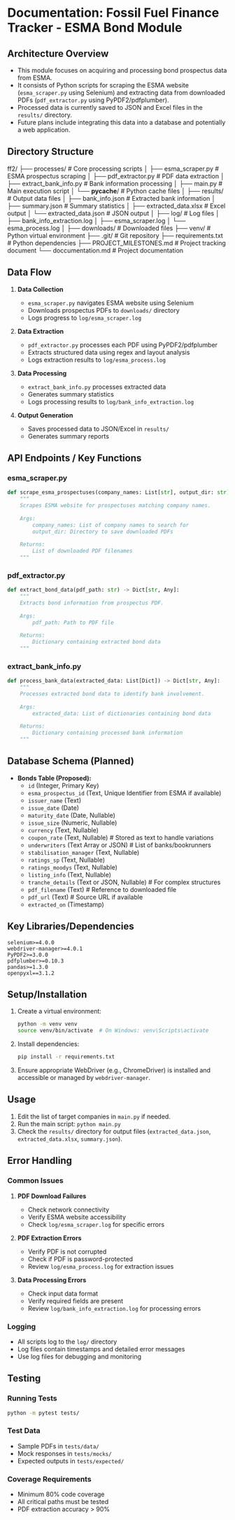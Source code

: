 # Documentation: Fossil Fuel Finance Tracker - ESMA Bond Module

## Architecture Overview

* This module focuses on acquiring and processing bond prospectus data from ESMA.
* It consists of Python scripts for scraping the ESMA website (`esma_scraper.py` using Selenium) and extracting data from downloaded PDFs (`pdf_extractor.py` using PyPDF2/pdfplumber).
* Processed data is currently saved to JSON and Excel files in the `results/` directory.
* Future plans include integrating this data into a database and potentially a web application.

## Directory Structure

ff2/
├── processes/                    # Core processing scripts
│   ├── esma_scraper.py          # ESMA prospectus scraping
│   ├── pdf_extractor.py         # PDF data extraction
│   ├── extract_bank_info.py     # Bank information processing
│   ├── main.py                  # Main execution script
│   └── __pycache__/            # Python cache files
│
├── results/                     # Output data files
│   ├── bank_info.json          # Extracted bank information
│   ├── summary.json            # Summary statistics
│   ├── extracted_data.xlsx     # Excel output
│   └── extracted_data.json     # JSON output
│
├── log/                        # Log files
│   ├── bank_info_extraction.log
│   ├── esma_scraper.log
│   └── esma_process.log
│
├── downloads/                  # Downloaded files
├── venv/                      # Python virtual environment
├── .git/                      # Git repository
├── requirements.txt           # Python dependencies
├── PROJECT_MILESTONES.md      # Project tracking document
└── doccumentation.md          # Project documentation

## Data Flow

1. **Data Collection**
   - `esma_scraper.py` navigates ESMA website using Selenium
   - Downloads prospectus PDFs to `downloads/` directory
   - Logs progress to `log/esma_scraper.log`

2. **Data Extraction**
   - `pdf_extractor.py` processes each PDF using PyPDF2/pdfplumber
   - Extracts structured data using regex and layout analysis
   - Logs extraction results to `log/esma_process.log`

3. **Data Processing**
   - `extract_bank_info.py` processes extracted data
   - Generates summary statistics
   - Logs processing results to `log/bank_info_extraction.log`

4. **Output Generation**
   - Saves processed data to JSON/Excel in `results/`
   - Generates summary reports

## API Endpoints / Key Functions

### esma_scraper.py
```python
def scrape_esma_prospectuses(company_names: List[str], output_dir: str) -> List[str]:
    """
    Scrapes ESMA website for prospectuses matching company names.
    
    Args:
        company_names: List of company names to search for
        output_dir: Directory to save downloaded PDFs
        
    Returns:
        List of downloaded PDF filenames
    """
```

### pdf_extractor.py
```python
def extract_bond_data(pdf_path: str) -> Dict[str, Any]:
    """
    Extracts bond information from prospectus PDF.
    
    Args:
        pdf_path: Path to PDF file
        
    Returns:
        Dictionary containing extracted bond data
    """
```

### extract_bank_info.py
```python
def process_bank_data(extracted_data: List[Dict]) -> Dict[str, Any]:
    """
    Processes extracted bond data to identify bank involvement.
    
    Args:
        extracted_data: List of dictionaries containing bond data
        
    Returns:
        Dictionary containing processed bank information
    """
```

## Database Schema (Planned)

* **Bonds Table (Proposed):**
    * `id` (Integer, Primary Key)
    * `esma_prospectus_id` (Text, Unique Identifier from ESMA if available)
    * `issuer_name` (Text)
    * `issue_date` (Date)
    * `maturity_date` (Date, Nullable)
    * `issue_size` (Numeric, Nullable)
    * `currency` (Text, Nullable)
    * `coupon_rate` (Text, Nullable) # Stored as text to handle variations
    * `underwriters` (Text Array or JSON) # List of banks/bookrunners
    * `stabilisation_manager` (Text, Nullable)
    * `ratings_sp` (Text, Nullable)
    * `ratings_moodys` (Text, Nullable)
    * `listing_info` (Text, Nullable)
    * `tranche_details` (Text or JSON, Nullable) # For complex structures
    * `pdf_filename` (Text) # Reference to downloaded file
    * `pdf_url` (Text) # Source URL if available
    * `extracted_on` (Timestamp)

## Key Libraries/Dependencies
```
selenium>=4.0.0
webdriver-manager>=4.0.1
PyPDF2>=3.0.0
pdfplumber>=0.10.3
pandas>=1.3.0
openpyxl==3.1.2
```

## Setup/Installation

1. Create a virtual environment:
    ```bash
    python -m venv venv
    source venv/bin/activate  # On Windows: venv\Scripts\activate
    ```
2. Install dependencies:
    ```bash
    pip install -r requirements.txt
    ```
3. Ensure appropriate WebDriver (e.g., ChromeDriver) is installed and accessible or managed by `webdriver-manager`.

## Usage

1. Edit the list of target companies in `main.py` if needed.
2. Run the main script: `python main.py`
3. Check the `results/` directory for output files (`extracted_data.json`, `extracted_data.xlsx`, `summary.json`).

## Error Handling

### Common Issues

1. **PDF Download Failures**
   - Check network connectivity
   - Verify ESMA website accessibility
   - Check `log/esma_scraper.log` for specific errors

2. **PDF Extraction Errors**
   - Verify PDF is not corrupted
   - Check if PDF is password-protected
   - Review `log/esma_process.log` for extraction issues

3. **Data Processing Errors**
   - Check input data format
   - Verify required fields are present
   - Review `log/bank_info_extraction.log` for processing errors

### Logging

- All scripts log to the `log/` directory
- Log files contain timestamps and detailed error messages
- Use log files for debugging and monitoring

## Testing

### Running Tests
```bash
python -m pytest tests/
```

### Test Data
- Sample PDFs in `tests/data/`
- Mock responses in `tests/mocks/`
- Expected outputs in `tests/expected/`

### Coverage Requirements
- Minimum 80% code coverage
- All critical paths must be tested
- PDF extraction accuracy > 90%









